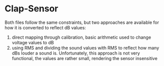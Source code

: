 # Clap-Sensor
Both files follow the same constraints, but two approaches are available for how it is converted to reflect dB values:

1. direct mapping through calibration, basic arithmetic used to change voltage values to dB
2. using RMS and dividing the sound values with RMS to reflect how many dBs louder a sound is. Unfortunately, this approach is not very functional, the values are rather small, rendering the sensor insensitive
